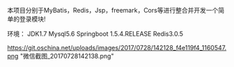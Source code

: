 本项目分别于MyBatis，Redis，Jsp，freemark，Cors等进行整合并开发一个简单的登录模块!

环境：
    JDK1.7
    Mysql5.6
    Springboot 1.5.4.RELEASE
    Redis3.0.5

https://git.oschina.net/uploads/images/2017/0728/142128_f4e119f4_1160547.png "微信截图_20170728142138.png"